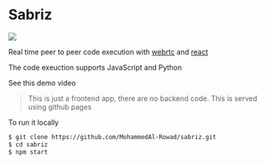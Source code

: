# Sabriz

<img src="https://emojis.slackmojis.com/emojis/images/1517898183/3499/hidethepain.png?1517898183" />


Real time peer to peer code execution with [webrtc](https://webrtc.org/) and [react](https://reactjs.org/)

The code exeuction supports JavaScript and Python

See this demo video

> This is just a frontend app, there are no backend code.
> This is served using github pages

To run it locally

```bash
$ git clone https://github.com/MohammedAl-Rowad/sabriz.git
$ cd sabriz
$ npm start
```

